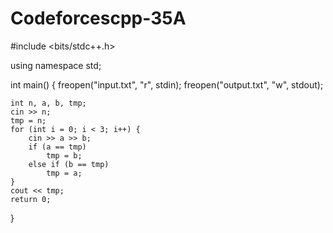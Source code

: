 # Codeforcescpp-35A
#include <bits/stdc++.h>

using namespace std;

int main() {
	freopen("input.txt", "r", stdin);
	freopen("output.txt", "w", stdout);

	int n, a, b, tmp;
	cin >> n;
	tmp = n;
	for (int i = 0; i < 3; i++) {
		cin >> a >> b;
		if (a == tmp)
			tmp = b;
		else if (b == tmp)
			tmp = a;
	}
	cout << tmp;
	return 0;
}
